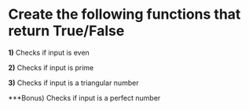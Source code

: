 # Create the following functions that return True/False

**1)** Checks if input is even

**2)** Checks if input is prime

**3)** Checks if input is a triangular number

***Bonus) Checks if input is a perfect number
